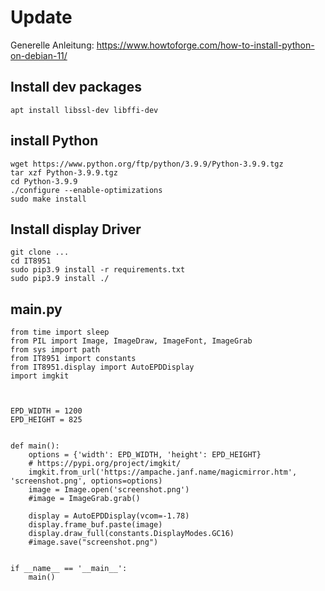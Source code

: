 # Update
Generelle Anleitung: https://www.howtoforge.com/how-to-install-python-on-debian-11/

## Install dev packages 
```
apt install libssl-dev libffi-dev
```
## install Python
```
wget https://www.python.org/ftp/python/3.9.9/Python-3.9.9.tgz
tar xzf Python-3.9.9.tgz
cd Python-3.9.9
./configure --enable-optimizations
sudo make install
```
## Install display Driver
```
git clone ...
cd IT8951
sudo pip3.9 install -r requirements.txt
sudo pip3.9 install ./
```

## main.py
```
from time import sleep
from PIL import Image, ImageDraw, ImageFont, ImageGrab
from sys import path
from IT8951 import constants
from IT8951.display import AutoEPDDisplay
import imgkit



EPD_WIDTH = 1200
EPD_HEIGHT = 825


def main():
    options = {'width': EPD_WIDTH, 'height': EPD_HEIGHT}
    # https://pypi.org/project/imgkit/
    imgkit.from_url('https://ampache.janf.name/magicmirror.htm', 'screenshot.png', options=options)
    image = Image.open('screenshot.png')
    #image = ImageGrab.grab()

    display = AutoEPDDisplay(vcom=-1.78)
    display.frame_buf.paste(image)
    display.draw_full(constants.DisplayModes.GC16)
    #image.save("screenshot.png")


if __name__ == '__main__':
    main()

```
